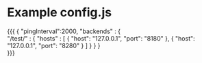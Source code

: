 # Example config.js

{{{
{
	"pingInterval":2000,
	"backends" : {		
		"/test/" : {
			"hosts" : [
				{
					"host": "127.0.0.1",
					"port": "8180"
				},
				{
					"host": "127.0.0.1",
					"port": "8280"
				}
			]
		}
	}
}	
}}}